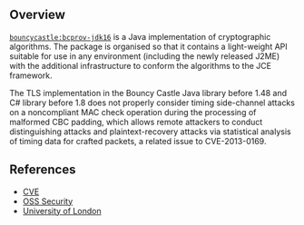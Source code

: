 ## Overview
[`bouncycastle:bcprov-jdk16`](http://search.maven.org/#search%7Cga%7C1%7Ca%3A%22bcprov-jdk16%22) is a Java implementation of cryptographic algorithms. The package is organised so that it contains a light-weight API suitable for use in any environment (including the newly released J2ME) with the additional infrastructure to conform the algorithms to the JCE framework.

The TLS implementation in the Bouncy Castle Java library before 1.48 and C# library before 1.8 does not properly consider timing side-channel attacks on a noncompliant MAC check operation during the processing of malformed CBC padding, which allows remote attackers to conduct distinguishing attacks and plaintext-recovery attacks via statistical analysis of timing data for crafted packets, a related issue to CVE-2013-0169.

## References
- [CVE](https://web.nvd.nist.gov/view/vuln/detail?vulnId=CVE-2013-1624)
- [OSS Security](http://openwall.com/lists/oss-security/2013/02/05/24)
- [University of London](http://www.isg.rhul.ac.uk/tls/TLStiming.pdf)
